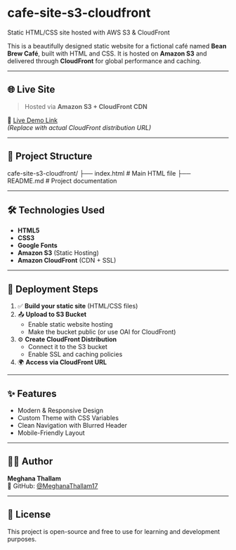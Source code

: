 # cafe-site-s3-cloudfront
Static HTML/CSS site hosted with AWS S3 &amp; CloudFront

This is a beautifully designed static website for a fictional café named **Bean Brew Café**, built with HTML and CSS. It is hosted on **Amazon S3** and delivered through **CloudFront** for global performance and caching.

---

## 🌐 Live Site

> Hosted via **Amazon S3 + CloudFront CDN**

📎 [Live Demo Link](https://your-cloudfront-url.cloudfront.net)  
*(Replace with actual CloudFront distribution URL)*

---

## 📁 Project Structure

cafe-site-s3-cloudfront/
├── index.html # Main HTML file
├── README.md # Project documentation


---

## 🛠️ Technologies Used

- **HTML5**
- **CSS3**
- **Google Fonts**
- **Amazon S3** (Static Hosting)
- **Amazon CloudFront** (CDN + SSL)

---

## 🚀 Deployment Steps

1. ✅ **Build your static site** (HTML/CSS files)
2. 📤 **Upload to S3 Bucket**
   - Enable static website hosting
   - Make the bucket public (or use OAI for CloudFront)
3. ⚙️ **Create CloudFront Distribution**
   - Connect it to the S3 bucket
   - Enable SSL and caching policies
4. 🌍 **Access via CloudFront URL**

---

## ✨ Features

- Modern & Responsive Design
- Custom Theme with CSS Variables
- Clean Navigation with Blurred Header
- Mobile-Friendly Layout

---

## 🧑‍💻 Author

**Meghana Thallam**  
📌 GitHub: [@MeghanaThallam17](https://github.com/MeghanaThallam17)

---

## 📄 License

This project is open-source and free to use for learning and development purposes.
